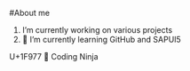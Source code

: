 #About me

1. I’m currently working on various projects
2. 🌱 I’m currently learning GitHub and SAPUI5

U+1F977 🥷 Coding Ninja
